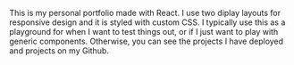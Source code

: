 This is my personal portfolio made with React. I use two diplay layouts for responsive design and it is styled with custom CSS. I typically use this as a playground for when I want to test things out, or if I just want to play with generic components. Otherwise, you can see the projects I have deployed and projects on my Github.
